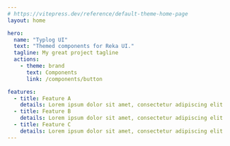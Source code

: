 ```yaml
---
# https://vitepress.dev/reference/default-theme-home-page
layout: home

hero:
  name: "Typlog UI"
  text: "Themed components for Reka UI."
  tagline: My great project tagline
  actions:
    - theme: brand
      text: Components
      link: /components/button

features:
  - title: Feature A
    details: Lorem ipsum dolor sit amet, consectetur adipiscing elit
  - title: Feature B
    details: Lorem ipsum dolor sit amet, consectetur adipiscing elit
  - title: Feature C
    details: Lorem ipsum dolor sit amet, consectetur adipiscing elit
---
```


